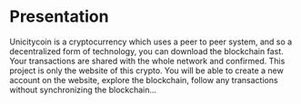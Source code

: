 # Presentation

Unicitycoin is a cryptocurrency which uses a peer to peer system, and so a decentralized form of technology, you can download the blockchain fast. Your transactions are shared with the whole network and confirmed.
This project is only the website of this crypto. You will be able to create a new account on the website, explore the blockchain, follow any transactions without synchronizing the blockchain...
